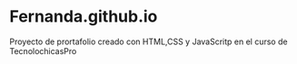 # Fernanda.github.io
Proyecto de prortafolio creado con HTML,CSS y JavaScritp en el curso de TecnolochicasPro
